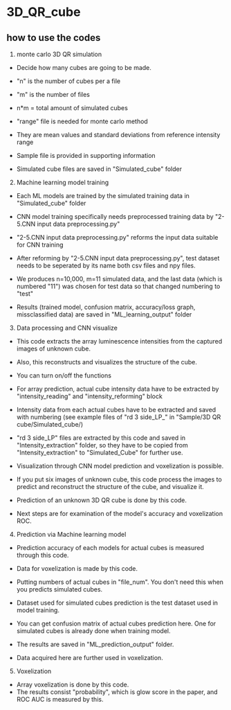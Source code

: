 # 3D_QR_cube

## how to use the codes

1. monte carlo 3D QR simulation
- Decide how many cubes are going to be made.
- "n" is the number of cubes per a file
- "m" is the number of files
- n*m = total amount of simulated cubes

- "range" file is needed for monte carlo method
- They are mean values and standard deviations from reference intensity range
- Sample file is provided in supporting information

- Simulated cube files are saved in "Simulated_cube" folder


2. Machine learning model training
- Each ML models are trained by the simulated training data in "Simulated_cube" folder
- CNN model training specifically needs preprocessed training data by "2-5.CNN input data preprocessing.py"
- "2-5.CNN input data preprocessing.py" reforms the input data suitable for CNN training

- After reforming by "2-5.CNN input data preprocessing.py", test dataset needs to be seperated by its name both csv files and npy files.
- We produces n=10,000, m=11 simulated data, and the last data (which is numbered "11") was chosen for test data so that changed numbering to "test"

- Results (trained model, confusion matrix, accuracy/loss graph, missclassified data) are saved in "ML_learning_output" folder


3. Data processing and CNN visualize
- This code extracts the array luminescence intensities from the captured images of unknown cube.
- Also, this reconstructs and visualizes the structure of the cube.
- You can turn on/off the functions

- For array prediction, actual cube intensity data have to be extracted by "intensity_reading" and "intensity_reforming" block
- Intensity data from each actual cubes have to be extracted and saved with numbering (see example files of "rd 3 side_LP_" in "Sample/3D QR cube/Simulated_cube/)
- "rd 3 side_LP" files are extracted by this code and saved in "Intensity_extraction" folder, so they have to be copied from "Intensity_extraction" to "Simulated_Cube" for further use.

- Visualization through CNN model prediction and voxelization is possible.
- If you put six images of unknown cube, this code process the images to predict and reconstruct the structure of the cube, and visualize it.

- Prediction of an unknown 3D QR cube is done by this code.
- Next steps are for examination of the model's accuracy and voxelization ROC.


4. Prediction via Machine learning model
- Prediction accuracy of each models for actual cubes is measured through this code.
- Data for voxelization is made by this code.

- Putting numbers of actual cubes in "file_num". You don't need this when you predicts simulated cubes.
- Dataset used for simulated cubes prediction is the test dataset used in model training.

- You can get confusion matrix of actual cubes prediction here. One for simulated cubes is already done when training model.
- The results are saved in "ML_prediction_output" folder.

- Data acquired here are further used in voxelization.


5. Voxelization
- Array voxelization is done by this code.
- The results consist "probability", which is glow score in the paper, and ROC AUC is measured by this.
